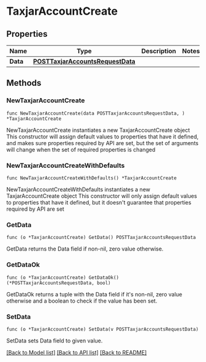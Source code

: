 # TaxjarAccountCreate

## Properties

Name | Type | Description | Notes
------------ | ------------- | ------------- | -------------
**Data** | [**POSTTaxjarAccountsRequestData**](POSTTaxjarAccountsRequestData.md) |  | 

## Methods

### NewTaxjarAccountCreate

`func NewTaxjarAccountCreate(data POSTTaxjarAccountsRequestData, ) *TaxjarAccountCreate`

NewTaxjarAccountCreate instantiates a new TaxjarAccountCreate object
This constructor will assign default values to properties that have it defined,
and makes sure properties required by API are set, but the set of arguments
will change when the set of required properties is changed

### NewTaxjarAccountCreateWithDefaults

`func NewTaxjarAccountCreateWithDefaults() *TaxjarAccountCreate`

NewTaxjarAccountCreateWithDefaults instantiates a new TaxjarAccountCreate object
This constructor will only assign default values to properties that have it defined,
but it doesn't guarantee that properties required by API are set

### GetData

`func (o *TaxjarAccountCreate) GetData() POSTTaxjarAccountsRequestData`

GetData returns the Data field if non-nil, zero value otherwise.

### GetDataOk

`func (o *TaxjarAccountCreate) GetDataOk() (*POSTTaxjarAccountsRequestData, bool)`

GetDataOk returns a tuple with the Data field if it's non-nil, zero value otherwise
and a boolean to check if the value has been set.

### SetData

`func (o *TaxjarAccountCreate) SetData(v POSTTaxjarAccountsRequestData)`

SetData sets Data field to given value.



[[Back to Model list]](../README.md#documentation-for-models) [[Back to API list]](../README.md#documentation-for-api-endpoints) [[Back to README]](../README.md)


